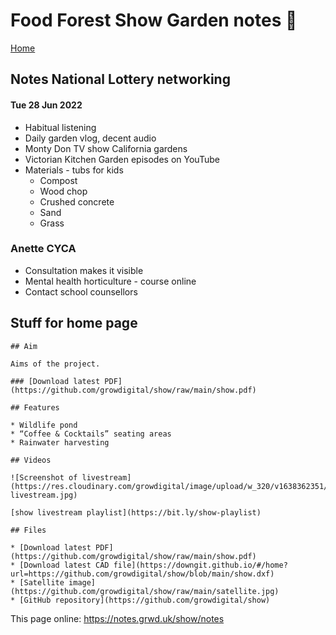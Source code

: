 # Food Forest Show Garden notes 📝

[Home](https://notes.grwd.uk/show/)

## Notes National Lottery networking 

#### Tue 28 Jun 2022

* Habitual listening
* Daily garden vlog, decent audio
* Monty Don TV show California gardens
* Victorian Kitchen Garden episodes on YouTube
* Materials - tubs for kids
    * Compost
    * Wood chop
    * Crushed concrete
    * Sand
    * Grass

### Anette CYCA

* Consultation makes it visible
* Mental health horticulture - course online 
* Contact school counsellors

## Stuff for home page

```
## Aim

Aims of the project.

### [Download latest PDF](https://github.com/growdigital/show/raw/main/show.pdf)

## Features

* Wildlife pond
* “Coffee & Cocktails” seating areas
* Rainwater harvesting

## Videos

![Screenshot of livestream](https://res.cloudinary.com/growdigital/image/upload/w_320/v1638362351/clifftop/clifftop-livestream.jpg)

[show livestream playlist](https://bit.ly/show-playlist)

## Files

* [Download latest PDF](https://github.com/growdigital/show/raw/main/show.pdf)
* [Download latest CAD file](https://downgit.github.io/#/home?url=https://github.com/growdigital/show/blob/main/show.dxf)
* [Satellite image](https://github.com/growdigital/show/raw/main/satellite.jpg)
* [GitHub repository](https://github.com/growdigital/show)
```
This page online: <https://notes.grwd.uk/show/notes>
